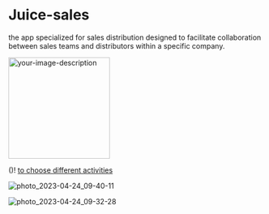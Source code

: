 # Juice-sales

the app specialized for sales distribution designed to facilitate collaboration between sales teams and distributors within a specific company.


<img src="https://user-images.githubusercontent.com/101545038/236960719-fdca55c5-ea9e-4342-a3b0-3b0bdb8c1dd7.jpg" alt="your-image-description" width="200">


()! [ to choose different activities](https://user-images.githubusercontent.com/101545038/236676723-4d5ab5e6-cec6-4cec-9894-8b101f6b5547.jpg)


![photo_2023-04-24_09-40-11](https://user-images.githubusercontent.com/101545038/233918501-7c9578f0-2a1e-4cb8-8f5d-6792052dd67c.jpg)


![photo_2023-04-24_09-32-28](https://user-images.githubusercontent.com/101545038/233918520-fd542b52-c7c9-40e1-be8a-a35bca8feae8.jpg)
